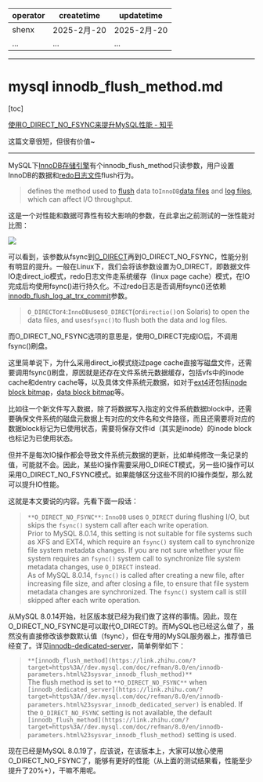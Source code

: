 | operator | createtime | updatetime |
| ---- | ---- | ---- |
| shenx | 2025-2月-20 | 2025-2月-20  |
| ... | ... | ... |
---
# mysql innodb_flush_method.md

[toc]

[使用O_DIRECT_NO_FSYNC来提升MySQL性能 - 知乎](https://zhuanlan.zhihu.com/p/134669835) 

 这篇文章很短，但很有价值~

* * *

MySQL下[InnoDB存储引擎](https://zhida.zhihu.com/search?content_id=118057982&content_type=Article&match_order=1&q=InnoDB%E5%AD%98%E5%82%A8%E5%BC%95%E6%93%8E&zhida_source=entity)有个innodb\_flush\_method只读参数，用户设置InnoDB的数据和[redo日志文件](https://zhida.zhihu.com/search?content_id=118057982&content_type=Article&match_order=1&q=redo%E6%97%A5%E5%BF%97%E6%96%87%E4%BB%B6&zhida_source=entity)flush行为。

> defines the method used to [flush](https://link.zhihu.com/?target=https%3A//dev.mysql.com/doc/refman/8.0/en/glossary.html%23glos_flush) data to`InnoDB`[data files](https://link.zhihu.com/?target=https%3A//dev.mysql.com/doc/refman/8.0/en/glossary.html%23glos_data_files) and [log files](https://link.zhihu.com/?target=https%3A//dev.mysql.com/doc/refman/8.0/en/glossary.html%23glos_log_file), which can affect I/O throughput.

这是一个对性能和数据可靠性有较大影响的参数，在此拿出之前测试的一张性能对比图：

![](https://pic4.zhimg.com/v2-fa4b980dfce57d97b8e859a23b6b060d_1440w.jpg)

可以看到，该参数从fsync到[O\_DIRECT](https://zhida.zhihu.com/search?content_id=118057982&content_type=Article&match_order=1&q=O_DIRECT&zhida_source=entity)再到O\_DIRECT\_NO\_FSYNC，性能分别有明显的提升。一般在Linux下，我们会将该参数设置为O\_DIRECT，即数据文件IO走direct\_io模式，redo日志文件走系统缓存（linux page cache）模式，在IO完成后均使用fsync()进行持久化。不过redo日志是否调用fsync()还依赖[innodb\_flush\_log\_at\_trx\_commit](https://zhida.zhihu.com/search?content_id=118057982&content_type=Article&match_order=1&q=innodb_flush_log_at_trx_commit&zhida_source=entity)参数。

> `O_DIRECT`or`4`:`InnoDB`uses`O_DIRECT`(or`directio()`on Solaris) to open the data files, and uses`fsync()`to flush both the data and log files.

而O\_DIRECT\_NO\_FSYNC选项的意思是，使用O\_DIRECT完成IO后，不调用fsync()刷盘。

这里简单说下，为什么采用direct\_io模式绕过page cache直接写磁盘文件，还需要调用fsync()刷盘，原因就是还存在文件系统元数据缓存，包括vfs中的inode cache和dentry cache等，以及具体文件系统元数据，如对于[ext4](https://zhida.zhihu.com/search?content_id=118057982&content_type=Article&match_order=1&q=ext4&zhida_source=entity)还包括[inode block bitmap](https://zhida.zhihu.com/search?content_id=118057982&content_type=Article&match_order=1&q=inode+block+bitmap&zhida_source=entity)，[data block bitmap](https://zhida.zhihu.com/search?content_id=118057982&content_type=Article&match_order=1&q=data+block+bitmap&zhida_source=entity)等。

比如往一个新文件写入数据，除了将数据写入指定的文件系统数据block中，还需要确保文件系统的磁盘元数据上有对应的文件名和文件路径，而且还需要将对应的数据block标记为已使用状态，需要将保存文件id（其实是inode）的inode block也标记为已使用状态。

但并不是每次IO操作都会导致文件系统元数据的更新，比如单纯修改一条记录的值，可能就不会。因此，某些IO操作需要采用O\_DIRECT模式，另一些IO操作可以采用O\_DIRECT\_NO\_FSYNC模式。如果能够区分这些不同的IO操作类型，那么就可以提升IO性能。

这就是本文要说的内容。先看下面一段话：

> `**O_DIRECT_NO_FSYNC**`: `InnoDB` uses `O_DIRECT` during flushing I/O, but skips the `fsync()` system call after each write operation.  
> Prior to MySQL 8.0.14, this setting is not suitable for file systems such as XFS and EXT4, which require an `fsync()` system call to synchronize file system metadata changes. If you are not sure whether your file system requires an `fsync()` system call to synchronize file system metadata changes, use `O_DIRECT` instead.  
> As of MySQL 8.0.14, `fsync()` is called after creating a new file, after increasing file size, and after closing a file, to ensure that file system metadata changes are synchronized. The `fsync()` system call is still skipped after each write operation.

从MySQL 8.0.14开始，社区版本就已经为我们做了这样的事情。因此，现在O\_DIRECT\_NO\_FSYNC是可以取代O\_DIRECT的。而MySQL也已经这么做了，虽然没有直接修改该参数默认值（fsync），但在专用的MySQL服务器上，推荐值已经变了。详见[innodb-dedicated-server](https://link.zhihu.com/?target=https%3A//dev.mysql.com/doc/refman/8.0/en/innodb-dedicated-server.html)，简单例举如下：

> `**[innodb_flush_method](https://link.zhihu.com/?target=https%3A//dev.mysql.com/doc/refman/8.0/en/innodb-parameters.html%23sysvar_innodb_flush_method)**`  
> The flush method is set to `**O_DIRECT_NO_FSYNC**` when `[innodb_dedicated_server](https://link.zhihu.com/?target=https%3A//dev.mysql.com/doc/refman/8.0/en/innodb-parameters.html%23sysvar_innodb_dedicated_server)` is enabled. If the `O_DIRECT_NO_FSYNC` setting is not available, the default `[innodb_flush_method](https://link.zhihu.com/?target=https%3A//dev.mysql.com/doc/refman/8.0/en/innodb-parameters.html%23sysvar_innodb_flush_method)` setting is used.

现在已经是MySQL 8.0.19了，应该说，在该版本上，大家可以放心使用O\_DIRECT\_NO\_FSYNC了，能够有更好的性能（从上面的测试结果看，性能至少提升了20%+），干嘛不用呢。